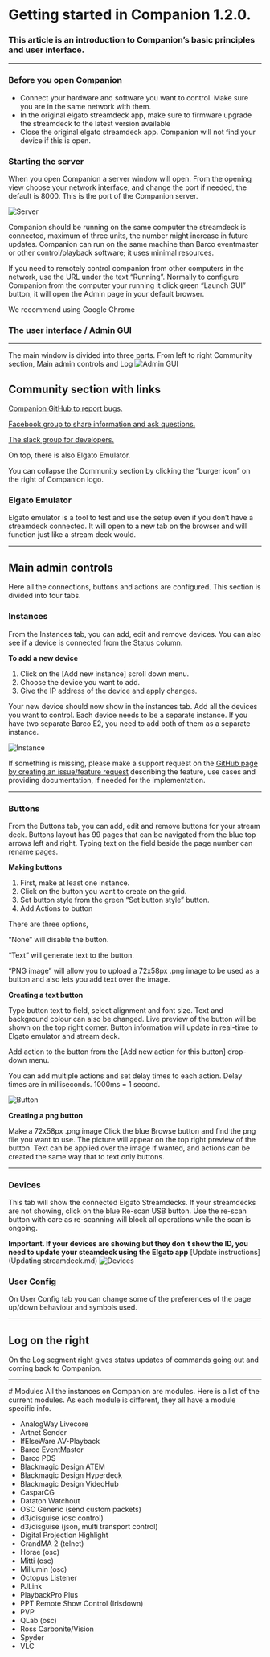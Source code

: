 # Getting started in Companion 1.2.0.



### This article is an introduction to Companion’s basic principles and user interface.
- - - -

### Before you open Companion
* Connect your hardware and software you want to control. Make sure you are in the same network with them.
* In the original elgato streamdeck app, make sure to firmware upgrade the streamdeck to the latest version available
* Close the original elgato streamdeck app. Companion will not find your device if this is open.

### Starting the server
When you open Companion a server window will open.
From the opening view choose your network interface, and change the port if needed, the default is 8000. This is the port of the Companion server.

![Server](images/server.png?raw=true "Server")


Companion should be running on the same computer the streamdeck is connected, maximum of three units, the number might increase in future updates.
Companion can run on the same machine than Barco eventmaster or other control/playback software; it uses minimal resources.

If you need to remotely control companion from other computers in the network, use the URL under the text “Running”. Normally to configure Companion from the computer your running it click green “Launch GUI” button, it will open the Admin page in your default browser.

We recommend using Google Chrome

### The user interface / Admin GUI
- - - -
The main window is divided into three parts.
From left to right Community section, Main admin controls and Log
![Admin GUI](images/admingui.jpg?raw=true "Admin GUI")

## Community section with links
[Companion GitHub to report bugs.](https://github.com/bitfocus/companion/issues)

[Facebook group to share information and ask questions.](https://www.facebook.com/groups/2047850215433318/)

[The slack group for developers.](https://bit.ly/2IJ1jT4)

On top, there is also Elgato Emulator.

You can collapse the Community section by clicking the “burger icon” on the right of Companion logo.


### Elgato Emulator
Elgato emulator is a tool to test and use the setup even if you don’t have a streamdeck connected. It will open to a new tab on the browser and will function just like a stream deck would.

- - - -
## Main admin controls
Here all the connections, buttons and actions are configured.
This section is divided into four tabs.

### Instances
From the Instances tab, you can add, edit and remove devices. You can also see if a device is connected from the Status column.

 **To add a new device**

1. Click on the [Add new instance] scroll down menu.
2. Choose the device you want to add.
3. Give the IP address of the device and apply changes.


Your new device should now show in the instances tab.
Add all the devices you want to control.
Each device needs to be a separate instance. If you have two separate Barco E2, you need to add both of them as a separate instance.

![Instance](images/instance.jpg?raw=true "Instance")

If something is missing, please make a support request on the [GitHub page by creating an issue/feature request](https://github.com/bitfocus/companion/issues) describing the feature, use cases and providing documentation, if needed for the implementation.

---


### Buttons
From the Buttons tab, you can add, edit and remove buttons for your stream deck.
Buttons layout has 99 pages that can be navigated from the blue top arrows left and right. Typing text on the field beside the page number can rename pages.

**Making buttons**

1. First, make at least one instance.
2. Click on the button you want to create on the grid.
3. Set button style from the green “Set button style” button.
4. Add Actions to button

There are three options,

“None” will disable the button.

“Text” will generate text to the button.

“PNG image” will allow you to upload a 72x58px .png image to be used as a button and also lets you add text over the image.

**Creating a text button**

Type button text to field, select alignment and font size. Text and background colour can also be changed.
Live preview of the button will be shown on the top right corner. Button information will update in real-time to Elgato emulator and stream deck.

Add action to the button from the [Add new action for this button] drop-down menu.

You can add multiple actions and set delay times to each action. Delay times are in milliseconds. 1000ms = 1 second.

![Button](images/button.jpg?raw=true "Button")



**Creating a png button**

Make a 72x58px .png image
Click the blue Browse button and find the png file you want to use. The picture will appear on the top right preview of the button. Text can be applied over the image if wanted, and actions can be created the same way that to text only buttons.

---
### Devices
This tab will show the connected Elgato Streamdecks.
If your streamdecks are not showing, click on the blue Re-scan USB button. Use the re-scan button with care as re-scanning will block all operations while the scan is ongoing.

**Important. If your devices are showing but they don´t show the ID, you need to update your steamdeck using the Elgato app**
[Update instructions] (Updating streamdeck.md)
![Devices](images/devices.jpg?raw=true "Devices")


### User Config
On User Config tab you can change some of the preferences of the page up/down behaviour and symbols used.

- - - -

## Log on the right
On the Log segment right gives status updates of commands going out and coming back to Companion.

---

# Modules
All the instances on Companion are modules.
Here is a list of the current modules. As each module is different, they all have a module specific info.

* AnalogWay Livecore  
* Artnet Sender
* IfElseWare AV-Playback
* Barco EventMaster
* Barco PDS
* Blackmagic Design ATEM
* Blackmagic Design Hyperdeck
* Blackmagic Design VideoHub
* CasparCG
* Dataton Watchout
* OSC Generic (send custom packets)
* d3/disguise (osc control)
* d3/disguise (json, multi transport control)
* Digital Projection Highlight
* GrandMA 2 (telnet)
* Horae (osc)
* Mitti (osc)
* Millumin (osc)
* Octopus Listener
* PJLink
* PlaybackPro Plus
* PPT Remote Show Control (Irisdown)
* PVP
* QLab (osc)
* Ross Carbonite/Vision
* Spyder
* VLC
